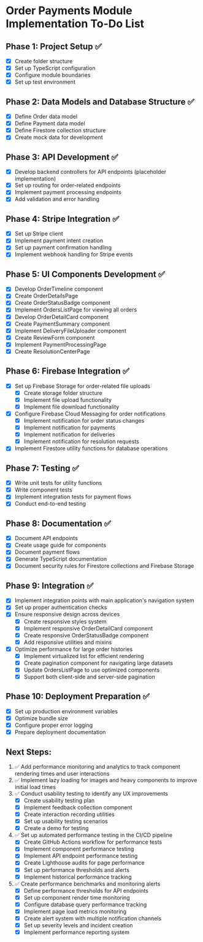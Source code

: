 # Order Payments Module Implementation To-Do List

## Phase 1: Project Setup ✅

- [x] Create folder structure 
- [x] Set up TypeScript configuration
- [x] Configure module boundaries
- [x] Set up test environment

## Phase 2: Data Models and Database Structure ✅

- [x] Define Order data model
- [x] Define Payment data model
- [x] Define Firestore collection structure
- [x] Create mock data for development

## Phase 3: API Development ✅

- [x] Develop backend controllers for API endpoints (placeholder implementation)
- [x] Set up routing for order-related endpoints
- [x] Implement payment processing endpoints
- [x] Add validation and error handling

## Phase 4: Stripe Integration ✅ 

- [x] Set up Stripe client
- [x] Implement payment intent creation
- [x] Set up payment confirmation handling
- [x] Implement webhook handling for Stripe events

## Phase 5: UI Components Development ✅

- [x] Develop OrderTimeline component
- [x] Create OrderDetailsPage
- [x] Create OrderStatusBadge component 
- [x] Implement OrdersListPage for viewing all orders
- [x] Develop OrderDetailCard component
- [x] Create PaymentSummary component
- [x] Implement DeliveryFileUploader component
- [x] Create ReviewForm component
- [x] Implement PaymentProcessingPage
- [x] Create ResolutionCenterPage

## Phase 6: Firebase Integration ✅

- [x] Set up Firebase Storage for order-related file uploads
  - [x] Create storage folder structure
  - [x] Implement file upload functionality
  - [x] Implement file download functionality
- [x] Configure Firebase Cloud Messaging for order notifications
  - [x] Implement notification for order status changes
  - [x] Implement notification for payments
  - [x] Implement notification for deliveries
  - [x] Implement notification for resolution requests
- [x] Implement Firestore utility functions for database operations

## Phase 7: Testing ✅

- [x] Write unit tests for utility functions
- [x] Write component tests
- [x] Implement integration tests for payment flows
- [x] Conduct end-to-end testing

## Phase 8: Documentation ✅

- [x] Document API endpoints
- [x] Create usage guide for components
- [x] Document payment flows
- [x] Generate TypeScript documentation
- [x] Document security rules for Firestore collections and Firebase Storage

## Phase 9: Integration ✅

- [x] Implement integration points with main application's navigation system
- [x] Set up proper authentication checks
- [x] Ensure responsive design across devices
  - [x] Create responsive styles system
  - [x] Implement responsive OrderDetailCard component
  - [x] Create responsive OrderStatusBadge component
  - [x] Add responsive utilities and mixins
- [x] Optimize performance for large order histories
  - [x] Implement virtualized list for efficient rendering
  - [x] Create pagination component for navigating large datasets
  - [x] Update OrdersListPage to use optimized components
  - [x] Support both client-side and server-side pagination

## Phase 10: Deployment Preparation ✅

- [x] Set up production environment variables
- [x] Optimize bundle size
- [x] Configure proper error logging
- [x] Prepare deployment documentation

## Next Steps:

1. ✅ Add performance monitoring and analytics to track component rendering times and user interactions
2. ✅ Implement lazy loading for images and heavy components to improve initial load times
3. ✅ Conduct usability testing to identify any UX improvements
   - [x] Create usability testing plan
   - [x] Implement feedback collection component
   - [x] Create interaction recording utilities
   - [x] Set up usability testing scenarios
   - [x] Create a demo for testing
4. ✅ Set up automated performance testing in the CI/CD pipeline
   - [x] Create GitHub Actions workflow for performance tests
   - [x] Implement component performance testing
   - [x] Implement API endpoint performance testing
   - [x] Create Lighthouse audits for page performance
   - [x] Set up performance thresholds and alerts
   - [x] Implement historical performance tracking
5. ✅ Create performance benchmarks and monitoring alerts 
   - [x] Define performance thresholds for API endpoints
   - [x] Set up component render time monitoring
   - [x] Configure database query performance tracking
   - [x] Implement page load metrics monitoring
   - [x] Create alert system with multiple notification channels
   - [x] Set up severity levels and incident creation
   - [x] Implement performance reporting system 